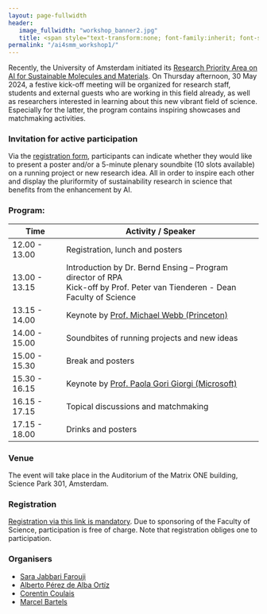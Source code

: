 ```yaml
---
layout: page-fullwidth 
header:
   image_fullwidth: "workshop_banner2.jpg"
   title: <span style="text-transform:none; font-family:inherit; font-size:1.0em;">Kickoff Meeting</span><br><span style="text-transform:none; font-family:FontAwesome,Gill Sans; font-size:0.5em;">Amsterdam, 30 May 2024</span>
permalink: "/ai4smm_workshop1/"
---
```



Recently, the University of Amsterdam initiated its [Research Priority
Area on AI for Sustainable Molecules and Materials][0]. On Thursday
afternoon, 30 May 2024, a festive kick-off meeting will be organized
for research staff, students and external guests who are working in
this field already, as well as researchers interested in learning
about this new vibrant field of science. Especially for the latter,
the program contains inspiring showcases and matchmaking activities.

### Invitation for active participation 
Via the [registration form][3], participants can indicate whether they would
like to present a poster and/or a 5-minute plenary soundbite (10 slots
available) on a running project or new research idea. All in order to
inspire each other and display the pluriformity of sustainability
research in science that benefits from the enhancement by AI.

### Program:
	
 <span> </span>

| Time           |    Activity / Speaker    |
|--------- |---------|
|  12.00 - 13.00   |  Registration, lunch and posters |
|  13.00 - 13.15	|  Introduction by Dr. Bernd Ensing – Program director of RPA <br>  Kick-off by Prof. Peter van Tienderen - Dean Faculty of Science |
|  13.15 - 14.00	|  Keynote by [Prof. Michael Webb (Princeton)][1] |
|  14.00 - 15.00	|  Soundbites of running projects and new ideas  |
|  15.00 - 15.30	|  Break and posters  |
|  15.30 - 16.15	|  Keynote by [Prof. Paola Gori Giorgi (Microsoft)][2]  |
|  16.15 - 17.15	|  Topical discussions and matchmaking |
|  17.15 - 18.00	|  Drinks and posters |


### Venue 

The event will take place in the Auditorium of the Matrix ONE
building, Science Park 301, Amsterdam.


### Registration
[Registration via this link is mandatory][3]. Due to sponsoring of the
Faculty of Science, participation is free of charge. Note that
registration obliges one to participation.

### Organisers

* [Sara Jabbari Farouji][4]
* [Alberto Pérez de Alba Ortíz][5]
* [Corentin Coulais][6]
* [Marcel Bartels][7]


[0]: https://ai4science-amsterdam.github.io/ai4smm_home/
[1]: https://cbe.princeton.edu/michael-webb
[2]: https://www.linkedin.com/in/paola-gori-giorgi-23945023b/?originalSubdomain=nl
[3]: https://docs.google.com/forms/d/e/1FAIpQLScvNgtu1sIGn-_LmRHE7BvJl5sEk8zRtD79A9L95jpiXuQ2tg/viewform
[4]: https://staff.fnwi.uva.nl/s.jabbarifarouji/
[5]: https://www.compchem.nl/staff_members/alberto/
[6]: https://coulaislab.com
[7]: https://www.uva.nl/profiel/b/a/m.j.bartels/m.j.bartels.html


